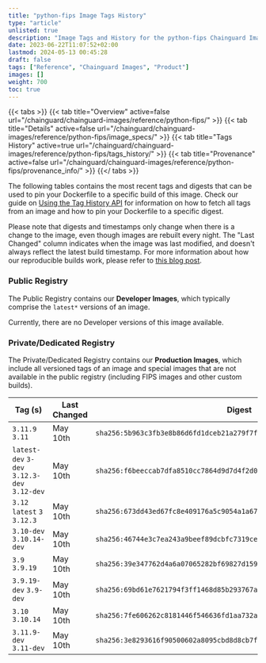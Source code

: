 ```yaml
---
title: "python-fips Image Tags History"
type: "article"
unlisted: true
description: "Image Tags and History for the python-fips Chainguard Image"
date: 2023-06-22T11:07:52+02:00
lastmod: 2024-05-13 00:45:28
draft: false
tags: ["Reference", "Chainguard Images", "Product"]
images: []
weight: 700
toc: true
---
```


{{< tabs >}}
{{< tab title="Overview" active=false url="/chainguard/chainguard-images/reference/python-fips/" >}}
{{< tab title="Details" active=false url="/chainguard/chainguard-images/reference/python-fips/image_specs/" >}}
{{< tab title="Tags History" active=true url="/chainguard/chainguard-images/reference/python-fips/tags_history/" >}}
{{< tab title="Provenance" active=false url="/chainguard/chainguard-images/reference/python-fips/provenance_info/" >}}
{{</ tabs >}}

The following tables contains the most recent tags and digests that can be used to pin your Dockerfile to a specific build of this image. Check our guide on [Using the Tag History API](/chainguard/chainguard-images/using-the-tag-history-api/) for information on how to fetch all tags from an image and how to pin your Dockerfile to a specific digest.

Please note that digests and timestamps only change when there is a change to the image, even though images are rebuilt every night. The "Last Changed" column indicates when the image was last modified, and doesn't always reflect the latest build timestamp. For more information about how our reproducible builds work, please refer to [this blog post](https://www.chainguard.dev/unchained/reproducing-chainguards-reproducible-image-builds).

### Public Registry
The Public Registry contains our **Developer Images**, which typically comprise the `latest*` versions of an image.

Currently, there are no Developer versions of this image available.

### Private/Dedicated Registry
The Private/Dedicated Registry contains our **Production Images**, which include all versioned tags of an image and special images that are not available in the public registry (including FIPS images and other custom builds).

| Tag (s)                                       | Last Changed | Digest                                                                    |
|-----------------------------------------------|--------------|---------------------------------------------------------------------------|
|  `3.11.9` `3.11`                              | May 10th     | `sha256:5b963c3fb3e8b86d6fd1dceb21a279f7ffe9ac2a46531a76cd09287721f32d6b` |
|  `latest-dev` `3-dev` `3.12.3-dev` `3.12-dev` | May 10th     | `sha256:f6beeccab7dfa8510cc7864d9d7d4f2d04bd17244906cda0140dfd8087100eb4` |
|  `3.12` `latest` `3` `3.12.3`                 | May 10th     | `sha256:673dd43ed67fc8e409176a5c9054a1a67147a382e97decf2929dc9029be37604` |
|  `3.10-dev` `3.10.14-dev`                     | May 10th     | `sha256:46744e3c7ea243a9beef89dcbfc7319ce6c978df0dfa7acafcb9d2cabade5dfb` |
|  `3.9` `3.9.19`                               | May 10th     | `sha256:39e347762d4a6a07065282bf69827d1598344196cc0a8aae39a65284b100e909` |
|  `3.9.19-dev` `3.9-dev`                       | May 10th     | `sha256:69bd61e7621794f3ff1468d85b293767a998e05a441a76ddd351efdd711fb38f` |
|  `3.10` `3.10.14`                             | May 10th     | `sha256:7fe606262c8181446f546636fd1aa732a94b135b5c4cbe3eed5591db6ab09cc8` |
|  `3.11.9-dev` `3.11-dev`                      | May 10th     | `sha256:3e8293616f90500602a8095cbd8d8cb7f03689a270610ffb4d8db7cce2696ffd` |


